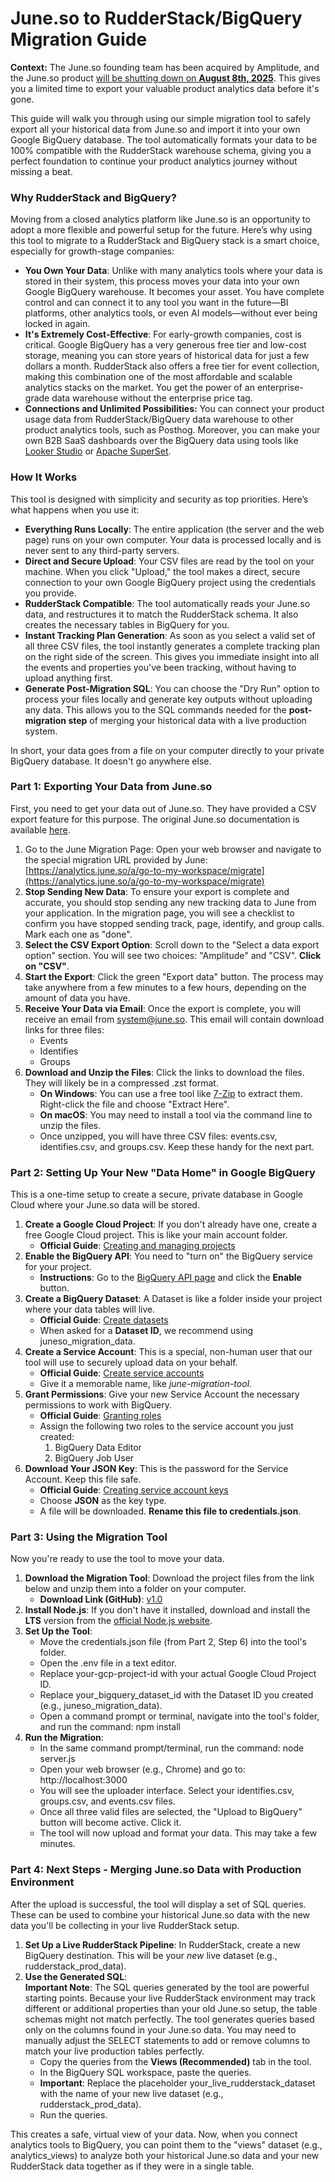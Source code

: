 # **June.so to RudderStack/BigQuery Migration Guide**

**Context:** The June.so founding team has been acquired by Amplitude, and the June.so product [will be shutting down on **August 8th, 2025**](https://www.june.so/blog/a-new-chapter). This gives you a limited time to export your valuable product analytics data before it's gone.

This guide will walk you through using our simple migration tool to safely export all your historical data from June.so and import it into your own Google BigQuery database. The tool automatically formats your data to be 100% compatible with the RudderStack warehouse schema, giving you a perfect foundation to continue your product analytics journey without missing a beat.

### **Why RudderStack and BigQuery?**

Moving from a closed analytics platform like June.so is an opportunity to adopt a more flexible and powerful setup for the future. Here’s why using this tool to migrate to a RudderStack and BigQuery stack is a smart choice, especially for growth-stage companies:

- **You Own Your Data**: Unlike with many analytics tools where your data is stored in their system, this process moves your data into your own Google BigQuery warehouse. It becomes your asset. You have complete control and can connect it to any tool you want in the future—BI platforms, other analytics tools, or even AI models—without ever being locked in again.
- **It's Extremely Cost-Effective**: For early-growth companies, cost is critical. Google BigQuery has a very generous free tier and low-cost storage, meaning you can store years of historical data for just a few dollars a month. RudderStack also offers a free tier for event collection, making this combination one of the most affordable and scalable analytics stacks on the market. You get the power of an enterprise-grade data warehouse without the enterprise price tag.
- **Connections and Unlimited Possibilities:** You can connect your product usage data from RudderStack/BigQuery data warehouse to other product analytics tools, such as Posthog. Moreover, you can make your own B2B SaaS dashboards over the BigQuery data using tools like [Looker Studio](https://lookerstudio.google.com) or [Apache SuperSet](https://superset.apache.org/).

### **How It Works**

This tool is designed with simplicity and security as top priorities. Here’s what happens when you use it:

- **Everything Runs Locally**: The entire application (the server and the web page) runs on your own computer. Your data is processed locally and is never sent to any third-party servers.
- **Direct and Secure Upload**: Your CSV files are read by the tool on your machine. When you click "Upload," the tool makes a direct, secure connection to your own Google BigQuery project using the credentials you provide.
- **RudderStack Compatible**: The tool automatically reads your June.so data, and restructures it to match the RudderStack schema. It also creates the necessary tables in BigQuery for you.
- **Instant Tracking Plan Generation**: As soon as you select a valid set of all three CSV files, the tool instantly generates a complete tracking plan on the right side of the screen. This gives you immediate insight into all the events and properties you've been tracking, without having to upload anything first.
- **Generate Post-Migration SQL**: You can choose the "Dry Run" option to process your files locally and generate key outputs without uploading any data. This allows you to the SQL commands needed for the **post-migration step** of merging your historical data with a live production system.

In short, your data goes from a file on your computer directly to your private BigQuery database. It doesn't go anywhere else.

### **Part 1: Exporting Your Data from June.so**

First, you need to get your data out of June.so. They have provided a CSV export feature for this purpose. The original June.so documentation is available [here](https://help.june.so/en/articles/11696025-how-to-export-your-data).

1. Go to the June Migration Page: Open your web browser and navigate to the special migration URL provided by June:  
   [https://analytics.june.so/a/go-to-my-workspace/migrate](https://analytics.june.so/a/go-to-my-workspace/migrate)
2. **Stop Sending New Data**: To ensure your export is complete and accurate, you should stop sending any new tracking data to June from your application. In the migration page, you will see a checklist to confirm you have stopped sending track, page, identify, and group calls. Mark each one as "done".
3. **Select the CSV Export Option**: Scroll down to the "Select a data export option" section. You will see two choices: "Amplitude" and "CSV". **Click on "CSV"**.
4. **Start the Export**: Click the green "Export data" button. The process may take anywhere from a few minutes to a few hours, depending on the amount of data you have.
5. **Receive Your Data via Email**: Once the export is complete, you will receive an email from system@june.so. This email will contain download links for three files:
   - Events
   - Identifies
   - Groups
6. **Download and Unzip the Files**: Click the links to download the files. They will likely be in a compressed .zst format.
   - **On Windows**: You can use a free tool like [7-Zip](https://www.7-zip.org/) to extract them. Right-click the file and choose "Extract Here".
   - **On macOS**: You may need to install a tool via the command line to unzip the files.
   - Once unzipped, you will have three CSV files: events.csv, identifies.csv, and groups.csv. Keep these handy for the next part.

### **Part 2: Setting Up Your New "Data Home" in Google BigQuery**

This is a one-time setup to create a secure, private database in Google Cloud where your June.so data will be stored.

1. **Create a Google Cloud Project**: If you don't already have one, create a free Google Cloud project. This is like your main account folder.
   - **Official Guide**: [Creating and managing projects](https://cloud.google.com/resource-manager/docs/creating-managing-projects)
2. **Enable the BigQuery API**: You need to "turn on" the BigQuery service for your project.
   - **Instructions**: Go to the [BigQuery API page](https://console.cloud.google.com/apis/library/bigquery.googleapis.com) and click the **Enable** button.
3. **Create a BigQuery Dataset**: A Dataset is like a folder inside your project where your data tables will live.
   - **Official Guide**: [Create datasets](https://www.google.com/search?q=https://cloud.google.com/bigquery/docs/datasets%23create-dataset)
   - When asked for a **Dataset ID**, we recommend using juneso_migration_data.
4. **Create a Service Account**: This is a special, non-human user that our tool will use to securely upload data on your behalf.
   - **Official Guide**: [Create service accounts](https://www.google.com/search?q=https://cloud.google.com/iam/docs/creating-managing-service-accounts%23creating)
   - Give it a memorable name, like _june-migration-tool._
5. **Grant Permissions**: Give your new Service Account the necessary permissions to work with BigQuery.
   - **Official Guide**: [Granting roles](https://www.google.com/search?q=https://cloud.google.com/iam/docs/granting-changing-revoking-access%23grant-single-role)
   - Assign the following two roles to the service account you just created:
     1. BigQuery Data Editor
     2. BigQuery Job User
6. **Download Your JSON Key**: This is the password for the Service Account. Keep this file safe.
   - **Official Guide**: [Creating service account keys](https://www.google.com/search?q=https://cloud.google.com/iam/docs/creating-managing-service-account-keys%23creating_service_account_keys)
   - Choose **JSON** as the key type.
   - A file will be downloaded. **Rename this file to credentials.json**.

### **Part 3: Using the Migration Tool**

Now you're ready to use the tool to move your data.

1. **Download the Migration Tool**: Download the project files from the link below and unzip them into a folder on your computer.
   - **Download Link (GitHub)**: [v1.0](https://github.com/ArvoanDev/juneso2rudderstack/releases/tag/1.0)
2. **Install Node.js**: If you don't have it installed, download and install the **LTS** version from the [official Node.js website](https://nodejs.org/en/download/).
3. **Set Up the Tool**:
   - Move the credentials.json file (from Part 2, Step 6\) into the tool's folder.
   - Open the .env file in a text editor.
   - Replace your-gcp-project-id with your actual Google Cloud Project ID.
   - Replace your_bigquery_dataset_id with the Dataset ID you created (e.g., juneso_migration_data).
   - Open a command prompt or terminal, navigate into the tool's folder, and run the command: npm install
4. **Run the Migration**:
   - In the same command prompt/terminal, run the command: node server.js
   - Open your web browser (e.g., Chrome) and go to: http://localhost:3000
   - You will see the uploader interface. Select your identifies.csv, groups.csv, and events.csv files.
   - Once all three valid files are selected, the "Upload to BigQuery" button will become active. Click it.
   - The tool will now upload and format your data. This may take a few minutes.

### **Part 4: Next Steps \- Merging June.so Data with Production Environment**

After the upload is successful, the tool will display a set of SQL queries. These can be used to combine your historical June.so data with the new data you'll be collecting in your live RudderStack setup.

1. **Set Up a Live RudderStack Pipeline**: In RudderStack, create a new BigQuery destination. This will be your _new_ live dataset (e.g., rudderstack_prod_data).
2. **Use the Generated SQL**:  
   **Important Note**: The SQL queries generated by the tool are powerful starting points. Because your live RudderStack environment may track different or additional properties than your old June.so setup, the table schemas might not match perfectly. The tool generates queries based only on the columns found in your June.so data. You may need to manually adjust the SELECT statements to add or remove columns to match your live production tables perfectly.
   - Copy the queries from the **Views (Recommended)** tab in the tool.
   - In the BigQuery SQL workspace, paste the queries.
   - **Important**: Replace the placeholder your_live_rudderstack_dataset with the name of your new live dataset (e.g., rudderstack_prod_data).
   - Run the queries.

This creates a safe, virtual view of your data. Now, when you connect analytics tools to BigQuery, you can point them to the "views" dataset (e.g., analytics_views) to analyze both your historical June.so data and your new RudderStack data together as if they were in a single table.
